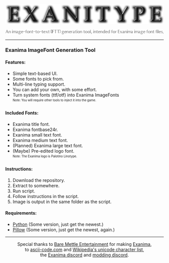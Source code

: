 <p align="center"><img src="https://github.com/YewYew/Exanitype/blob/main/samples/exanitype_title.png"/></p>
<p align="center"><img src="https://github.com/YewYew/Exanitype/blob/main/samples/exanitype_subtitle.png"/></p>
<hr>
<h3>Exanima ImageFont Generation Tool</h3>
<h4>Features:</h4>
<ul>
  <li>Simple text-based UI.</li>
  <li>Some fonts to pick from.</li>
  <li>Multi-line typing support.</li>
  <li>You can add your own, with some effort.</li>
  <li>Turn system fonts (ttf/otf) into Exanima ImageFonts</li>
  <sub><sup>Note: You will require other tools to inject it into the game.</sup></sub>
</ul>
<h4>Included Fonts:</h4>
<ul>
  <li>Exanima title font.</li>
  <li>Exanima fontbase24r.</li>
  <li>Exanima small text font.</li>
  <li>Exanima medium text font.</li>
  <li>(Planned) Exanima large text font.</li>
  <li>(Maybe) Pre-edited logo font.</li>
  <sub><sup>Note: The Exanima logo is Palotino Linotype.</sup></sub>
</ul>
<h4>Instructions:</h4>
<ol>
  <li>Download the repository.</li>
  <li>Extract to somewhere.</li>
  <li>Run script.</li>
  <li>Follow instructions in the script.</li>
  <li>Image is output in the same folder as the script.</li>
</ol>
<h4>Requirements:</h4>
<ul>
  <li><a href="https://www.python.org/">Python</a> (Some version, just get the newest.)</li>
  <li><a href="https://pypi.org/project/Pillow/">Pillow</a> (Some version, just get the newest, again.)</li>
</ul>
<hr>
<p align="center">
Special thanks to <a href="https://www.baremettle.com/">Bare Mettle Entertainment</a> for making <a href="https://store.steampowered.com/app/362490/Exanima/">Exanima</a>,<br>
to <a href=https://www.ascii-code.com/>ascii-code.com</a> and <a href=https://en.wikipedia.org/wiki/List_of_Unicode_characters>Wikipedia's unicode character list</a>,<br>
the <a href="https://discord.gg/urAMNZBVMz">Exanima discord</a> and <a href="https://discord.gg/DVwrg2Vpqc">modding discord</a>.<br>
</p>

